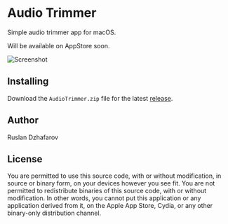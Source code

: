 # Audio Trimmer

Simple audio trimmer app for macOS.

Will be available on AppStore soon.

![Screenshot](./AudioTrimmer.png)

## Installing

Download the `AudioTrimmer.zip` file for the latest [release](https://github.com/russelldzhafarov/audio-trimmer-macos/releases).

## Author

Ruslan Dzhafarov

## License

You are permitted to use this
source code, with or without modification, in source or binary form, on
your devices however you see fit.  You are not permitted to redistribute
binaries of this source code, with or without modification.  In other
words, you cannot put this application or any application derived from
it, on the Apple App Store, Cydia, or any other binary-only distribution
channel.

